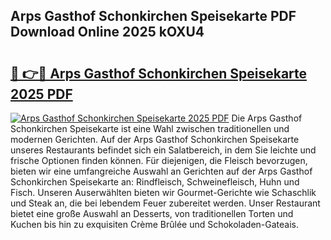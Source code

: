 ## Arps Gasthof Schonkirchen Speisekarte PDF Download Online 2025 kOXU4

# <h2><a href="http://gc8ucmr.nevu.top/?p=Arps+Gasthof+Schonkirchen+Speisekarte">🔗 👉🔴 Arps Gasthof Schonkirchen Speisekarte 2025 PDF</a></h2>

[![Arps Gasthof Schonkirchen Speisekarte 2025 PDF](https://i.imgur.com/dBaPXMq.png)](http://gc8ucmr.nevu.top/?p=Arps+Gasthof+Schonkirchen+Speisekarte)
Die Arps Gasthof Schonkirchen Speisekarte ist eine Wahl zwischen traditionellen und modernen Gerichten. Auf der Arps Gasthof Schonkirchen Speisekarte unseres Restaurants befindet sich ein Salatbereich, in dem Sie leichte und frische Optionen finden können. Für diejenigen, die Fleisch bevorzugen, bieten wir eine umfangreiche Auswahl an Gerichten auf der Arps Gasthof Schonkirchen Speisekarte an: Rindfleisch, Schweinefleisch, Huhn und Fisch. Unseren Auserwählten bieten wir Gourmet-Gerichte wie Schaschlik und Steak an, die bei lebendem Feuer zubereitet werden. Unser Restaurant bietet eine große Auswahl an Desserts, von traditionellen Torten und Kuchen bis hin zu exquisiten Crème Brûlée und Schokoladen-Gateais.
